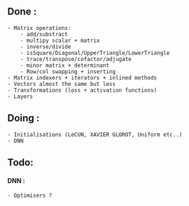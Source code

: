 ## Done :

	- Matrix operations:
		- add/substract
		- multipy scalar + matrix
		- inverse/divide
		- isSquare/Diagonal/UpperTriangle/LowerTriangle
		- trace/transpose/cofactor/adjugate
		- minor matrix + determinant
		- Row/col swapping + inserting
	- Matrix indexers + iterators + inlined methods
	- Vectors almost the same but less
	- Transformations (loss + activation functions)
	- Layers

## Doing :

	- Initialisations (LeCUN, XAVIER GLOROT, Uniform etc..)
	- DNN

## Todo:

#### DNN :
	
	- Optimisers ?
	